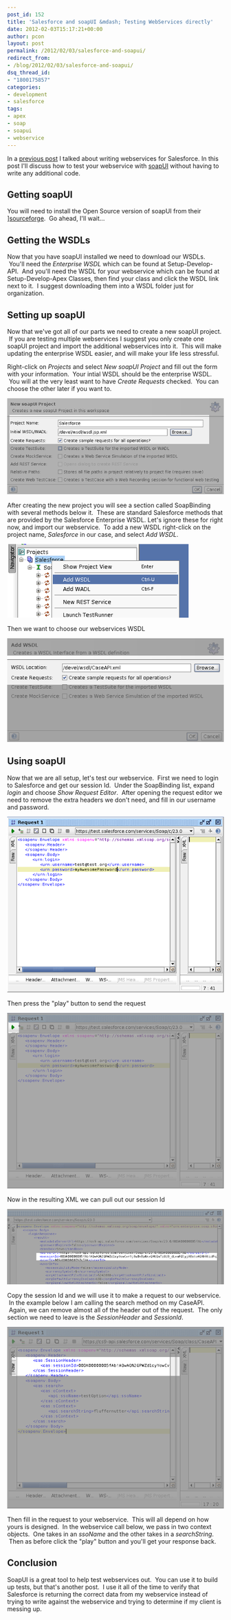 ```yaml
---
post_id: 152
title: 'Salesforce and soapUI &mdash; Testing WebServices directly'
date: 2012-02-03T15:17:21+00:00
author: pcon
layout: post
permalink: /2012/02/03/salesforce-and-soapui/
redirect_from:
- /blog/2012/02/03/salesforce-and-soapui/
dsq_thread_id:
- "1800175857"
categories:
- development
- salesforce
tags:
- apex
- soap
- soapui
- webservice
---
```

In a [previous post](/2012/01/06/creating-web-services-in-salesforce/) I talked about writing webservices for Salesforce. In this post I'll discuss how to test your webservice with [soapUI](http://www.soapui.org/) without having to write any additional code.

## Getting soapUI

You will need to install the Open Source version of soapUI from their ][sourceforge](http://sourceforge.net/projects/soapui/files/soapui/).  Go ahead, I'll wait...

## Getting the WSDLs

Now that you have soapUI installed we need to download our WSDLs.  You'll need the _Enterprise WSDL_ which can be found at Setup-Develop-API.  And you'll need the WSDL for your webservice which can be found at Setup-Develop-Apex Classes, then find your class and click the WSDL link next to it.  I suggest downloading them into a WSDL folder just for organization.

## Setting up soapUI

Now that we've got all of our parts we need to create a new soapUI project.  If you are testing multiple webservices I suggest you only create one soapUI project and import the additional webservices into it.  This will make updating the enterprise WSDL easier, and will make your life less stressful.

Right-click on _Projects_ and select _New soapUI Project_ and fill out the form with your information.  Your intial WSDL should be the enterprise WSDL.  You will at the very least want to have _Create Requests_ checked.  You can choose the other later if you want to.

![New soapUI Project](/assets/img/2012/02/03/new_project.png)

After creating the new project you will see a section called SoapBinding with several methods below it.  These are standard Salesforce methods that are provided by the Salesforce Enterprise WSDL. Let's ignore these for right now, and import our webservice.  To add a new WSDL right-click on the project name, _Salesforce_ in our case, and select _Add WSDL_.

![Add WSDL button](/assets/img/2012/02/03/add_wsdl.png)

Then we want to choose our webservices WSDL

![Add WSDL screen](/assets/img/2012/02/03/add_wsdl_screen.png)

## Using soapUI

Now that we are all setup, let's test our webservice.  First we need to login to Salesforce and get our session Id.  Under the SoapBinding list, expand _login_ and choose _Show Request Editor_.  After opening the request editor we need to remove the extra headers we don't need, and fill in our username and password.

![Login request](/assets/img/2012/02/03/login_request.png)

Then press the "play" button to send the request

![Play button on login request](/assets/img/2012/02/03/login_request_play.png)

Now in the resulting XML we can pull out our session Id

![Session Id](/assets/img/2012/02/03/session_id.png)

Copy the session Id and we will use it to make a request to our webservice.  In the example below I am calling the search method on my CaseAPI.  Again, we can remove almost all of the header out of the request.  The only section we need to leave is the _SessionHeader_ and _SessionId_.

![Request with session Id](/assets/img/2012/02/03/request.png)

Then fill in the request to your webservice.  This will all depend on how yours is designed.  In the webservice call below, we pass in two context objects.  One takes in an _ssoName_ and the other takes in a _searchString_.  Then as before click the "play" button and you'll get your response back.

## Conclusion

SoapUI is a great tool to help test webservices out.  You can use it to build up tests, but that's another post.  I use it all of the time to verify that Salesforce is returning the correct data from my webservice instead of trying to write against the webservice and trying to determine if my client is messing up.